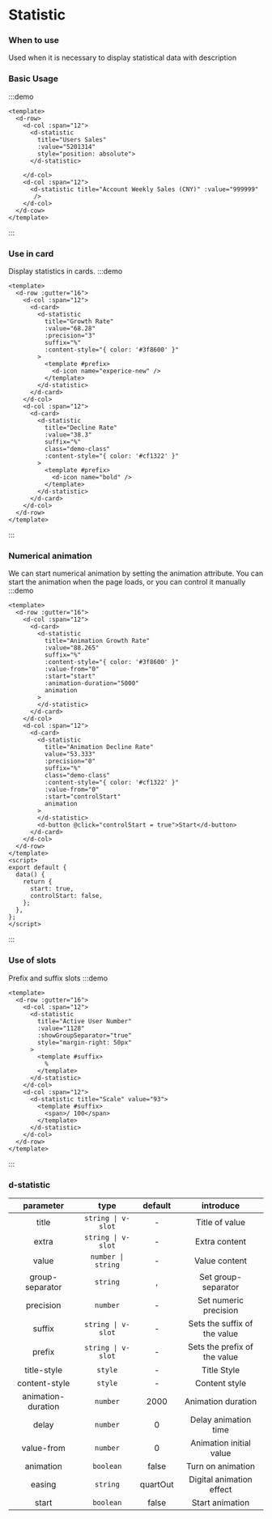 # Statistic 

### When to use

Used when it is necessary to display statistical data with description

### Basic Usage

:::demo

```vue
<template>
  <d-row>
    <d-col :span="12">
      <d-statistic
        title="Users Sales"
        :value="5201314"
        style="position: absolute">
      </d-statistic>
        
    </d-col>
    <d-col :span="12">
      <d-statistic title="Account Weekly Sales (CNY)" :value="999999" 
       />
    </d-col>
  </d-cow>
</template>
```

:::

### Use in card

Display statistics in cards.
:::demo

```vue
<template>
  <d-row :gutter="16">
    <d-col :span="12">
      <d-card>
        <d-statistic
          title="Growth Rate"
          :value="68.28"
          :precision="3"
          suffix="%"
          :content-style="{ color: '#3f8600' }"
        >
          <template #prefix>
            <d-icon name="experice-new" />
          </template>
        </d-statistic>
      </d-card>
    </d-col>
    <d-col :span="12">
      <d-card>
        <d-statistic
          title="Decline Rate"
          :value="38.3"
          suffix="%"
          class="demo-class"
          :content-style="{ color: '#cf1322' }"
        >
          <template #prefix>
            <d-icon name="bold" />
          </template>
        </d-statistic>
      </d-card>
    </d-col>
  </d-row>
</template>
```

:::

### Numerical animation

We can start numerical animation by setting the animation attribute. You can start the animation when the page loads, or you can control it manually
:::demo

```vue
<template>
  <d-row :gutter="16">
    <d-col :span="12">
      <d-card>
        <d-statistic
          title="Animation Growth Rate"
          :value="88.265"
          suffix="%"
          :content-style="{ color: '#3f8600' }"
          :value-from="0"
          :start="start"
          :animation-duration="5000"
          animation
        >
        </d-statistic>
      </d-card>
    </d-col>
    <d-col :span="12">
      <d-card>
        <d-statistic
          title="Animation Decline Rate"
          value="53.333"
          :precision="0"
          suffix="%"
          class="demo-class"
          :content-style="{ color: '#cf1322' }"
          :value-from="0"
          :start="controlStart"
          animation
        >
        </d-statistic>
        <d-button @click="controlStart = true">Start</d-button>
      </d-card>
    </d-col>
  </d-row>
</template>
<script>
export default {
  data() {
    return {
      start: true,
      controlStart: false,
    };
  },
};
</script>
```

:::

### Use of slots

Prefix and suffix slots
:::demo

```vue
<template>
  <d-row :gutter="16">
    <d-col :span="12">
      <d-statistic
        title="Active User Number"
        :value="1128"
        :showGroupSeparator="true"
        style="margin-right: 50px"
      >
        <template #suffix>
          %
        </template>
      </d-statistic>
    </d-col>
    <d-col :span="12">
      <d-statistic title="Scale" value="93">
        <template #suffix>
          <span>/ 100</span>
        </template>
      </d-statistic>
    </d-col>
  </d-row>
</template>
```

:::

### d-statistic

| parameter          | type               | default  | introduce                    |
| :---: | :---: | :---: | :---: |
| title              | `string \| v-slot` | -        | Title of value               |
| extra              | `string \| v-slot` | -        | Extra content                |
| value              | `number \| string` | -        | Value content                |
| group-separator    | `string`           | ,        | Set group-separator          |
| precision          | `number`           | -        | Set numeric precision        |
| suffix             | `string \| v-slot` | -        | Sets the suffix of the value |
| prefix             | `string \| v-slot` | -        | Sets the prefix of the value |
| title-style        | `style`            | -        | Title Style                  |
| content-style      | `style`            | -        | Content style                |
| animation-duration | `number`           | 2000     | Animation duration           |
| delay              | `number`           | 0        | Delay animation time         |
| value-from         | `number`           | 0        | Animation initial value      |
| animation          | `boolean`          | false    | Turn on animation            |
| easing             | `string`           | quartOut | Digital animation effect     |
| start              | `boolean`          | false    | Start animation              |

